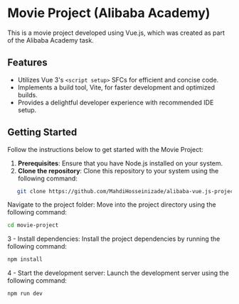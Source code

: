 # Movie Project (Alibaba Academy)

This is a movie project developed using Vue.js, which was created as part of the Alibaba Academy task.

## Features

- Utilizes Vue 3's `<script setup>` SFCs for efficient and concise code.
- Implements a  build tool, Vite, for faster development and optimized builds.
- Provides a delightful developer experience with recommended IDE setup.

## Getting Started

Follow the instructions below to get started with the Movie Project:

1. **Prerequisites**: Ensure that you have Node.js installed on your system.
2. **Clone the repository**: Clone this repository to your system using the following command:

```bash
   git clone https://github.com/MahdiHosseinizade/alibaba-vue.js-project
```
Navigate to the project folder: Move into the project directory using the following command:
```bash
cd movie-project
```
3 - Install dependencies: Install the project dependencies by running the following command:
```bash
npm install
```
4 - Start the development server: Launch the development server using the following command:
```bash
npm run dev
```

